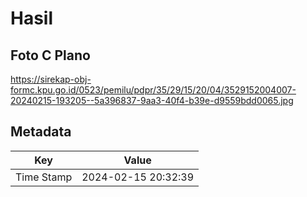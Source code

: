 # Hasil

## Foto C Plano

https://sirekap-obj-formc.kpu.go.id/0523/pemilu/pdpr/35/29/15/20/04/3529152004007-20240215-193205--5a396837-9aa3-40f4-b39e-d9559bdd0065.jpg


## Metadata

| Key        | Value               |
| ---------- | ------------------- |
| Time Stamp | 2024-02-15 20:32:39 |



